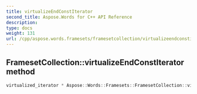 ```yaml
---
title: virtualizeEndConstIterator
second_title: Aspose.Words for C++ API Reference
description: 
type: docs
weight: 131
url: /cpp/aspose.words.framesets/framesetcollection/virtualizeendconstiterator/
---
```

## FramesetCollection::virtualizeEndConstIterator method




```cpp
virtualized_iterator * Aspose::Words::Framesets::FramesetCollection::virtualizeEndConstIterator() const override
```

